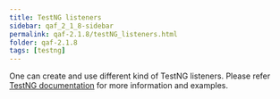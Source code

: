 ```yaml
---
title: TestNG listeners
sidebar: qaf_2_1_8-sidebar
permalink: qaf-2.1.8/testNG_listeners.html
folder: qaf-2.1.8
tags: [testng]
---
```


One can create and use different kind of TestNG listeners. Please refer [TestNG documentation](http://testng.org/doc/documentation-main.html#testng-listeners)  for more information and examples.

